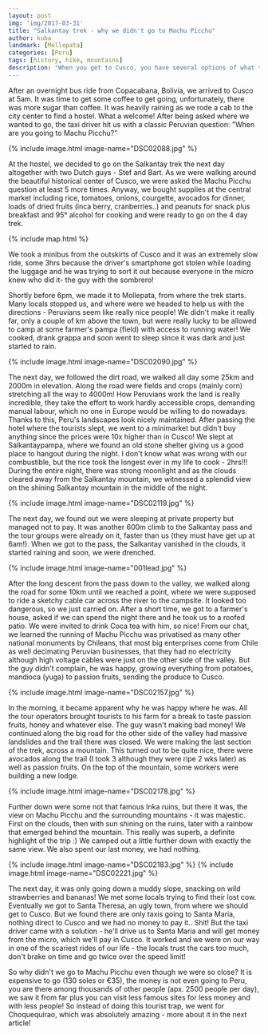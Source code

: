 ```yaml
---
layout: post
img: 'img/2017-03-31'
title: "Salkantay trek - why we didn't go to Machu Picchu"
author: kuba
landmark: [Mollepata]
categories: [Peru]
tags: [history, hike, mountains]
description: "When you get to Cusco, you have several options of what to do. We opted to hike the 4-day Salkantay trek on our own, which many people combine with a Machu Picchu visit. We didn't really do that, unlike others, we chose not to go to Machu Picchu."
---
```


After an overnight bus ride from Copacabana, Bolivia, we arrived to Cusco at 5am. It was time to get some coffee to get going, unfortunately, there was more sugar than coffee. It was heavily raining as we rode a cab to the city center to find a hostel. What a welcome! After being asked where we wanted to go, the taxi driver hit us with a classic Peruvian question: "When are you going to Machu Picchu?"

{% include image.html image-name="DSC02088.jpg" %}

At the hostel, we decided to go on the Salkantay trek the next day altogether with two Dutch guys - Stef and Bart. As we were walking around the beautiful historical center of Cusco, we were asked the Machu Picchu question at least 5 more times. Anyway, we bought supplies at the central market including rice, tomatoes, onions, courgette, avocados for dinner, loads of dried fruits (inca berry, cranberries..) and peanuts for snack plus breakfast and 95° alcohol for cooking and were ready to go on the 4 day trek. 

{% include map.html %}

We took a minibus from the outskirts of Cusco and it was an extremely slow ride, some 3hrs because the driver's smartphone got stolen while loading the luggage and he was trying to sort it out because everyone in the micro knew who did it-  the guy with the sombrero!

Shortly before 6pm, we made it to Mollepata, from where the trek starts. Many locals stopped us, and where were we headed to help us with the directions - Peruvians seem like really nice people! We didn't make it really far, only a couple of km above the town, but were really lucky to be allowed to camp at some farmer's pampa (field) with access to running water! We cooked, drank grappa and soon went to sleep since it was dark and just started to rain. 

{% include image.html image-name="DSC02090.jpg" %}

The next day, we followed the dirt road, we walked all day some 25km and 2000m in elevation. Along the road were fields and crops (mainly corn) stretching all the way to 4000m! How Peruvians work the land is really incredible, they take the effort to work hardly accessible crops, demanding manual labour, which no one in Europe would be willing to do nowadays. Thanks to this, Peru's​ landscapes look nicely maintained. After passing the hotel where the tourists slept, we went to a minimarket but didn't buy anything since the prices were 10x higher than in Cusco! We slept at Salkantaypampa, where we found an old stone shelter giving us a good place to hangout during the night. I don't know what was wrong with our combustible, but the rice took the longest ever in my life to cook - 2hrs!!! During the entire night, there was strong moonlight and as the clouds cleared away from the Salkantay mountain, we witnessed a splendid view on the shining Salkantay mountain in the middle of the night. 

{% include image.html image-name="DSC02119.jpg" %}

The next day, we found out we were sleeping at private property but managed not to pay. It was another 600m climb to the Salkantay pass and the tour groups were already on it, faster than us (they must have get up at 6am!). When we got to the pass, the Salkantay vanished in the clouds, it started raining and soon, we were drenched. 

{% include image.html image-name="001lead.jpg" %}

After the long descent from the pass down to the valley, we walked along the road for some 10km until we reached a point, where we were supposed to ride a sketchy cable car across the river to the campsite. It looked too dangerous, so we just carried on. After a short time, we got to a farmer's house, asked if we can spend the night there and he took us to a roofed patio. We were invited to drink Coca tea with him, so nice! From our chat, we learned the running of Machu Picchu was privatised as many other national monuments by Chileans, that most big enterprises come from Chile as well decimating Peruvian businesses, that they had no electricity although high voltage cables were just on the other side of the valley. But the guy didn't complain, he was happy, growing everything from potatoes, mandioca (yuga) to passion fruits, sending the produce to Cusco.

{% include image.html image-name="DSC02157.jpg" %}

In the morning, it became apparent why he was happy where he was. All the tour operators brought tourists to his farm for a break to taste passion fruits, honey and whatever else. The guy wasn't making bad money! We continued along the big road for the other side of the valley had massive landslides and the trail there was closed. We were making the last section of the trek, across a mountain. This turned out to be quite nice, there were avocados along the trail (I took 3 although they were ripe 2 wks later) as well as passion fruits. On the top of the mountain, some workers were building a new lodge. 

{% include image.html image-name="DSC02178.jpg" %}

Further down were some not that famous Inka ruins, but there it was, the view on Machu Picchu and the surrounding mountains - it was majestic. First on the clouds, then with sun shining on the ruins, later with a rainbow that emerged behind the mountain. This really was superb, a definite highlight of the trip :) We camped out a little further down with exactly the same view. We also spent our last money, we had nothing. 

{% include image.html image-name="DSC02183.jpg" %}
{% include image.html image-name="DSC02221.jpg" %}

The next day, it was only going down a muddy slope, snacking on wild strawberries and bananas! We met some locals trying to find their lost cow. Eventually we got to Santa Theresa, an ugly town, from where we should get to Cusco. But we found there are only taxis going to Santa Maria, nothing direct to Cusco and we had no money to pay it.. Shit! But the taxi driver came with a solution - he'll drive us to Santa Maria and will get money from the micro, which we'll pay in Cusco. It worked and we were on our way in one of the scariest rides of our life - the locals trust the cars too much, don't brake on time and go twice over the speed limit!

So why didn't we go to Machu Picchu even though we were so close? It is expensive to go (130 soles or €35), the money is not even going to Peru, you are there among thousands​ of other people (apx. 2500 people per day), we saw it from far plus you can visit less famous sites for less money and with less people! So instead of doing this tourist trap, we went for Choquequirao, which was absolutely amazing - more about it in the next article! 